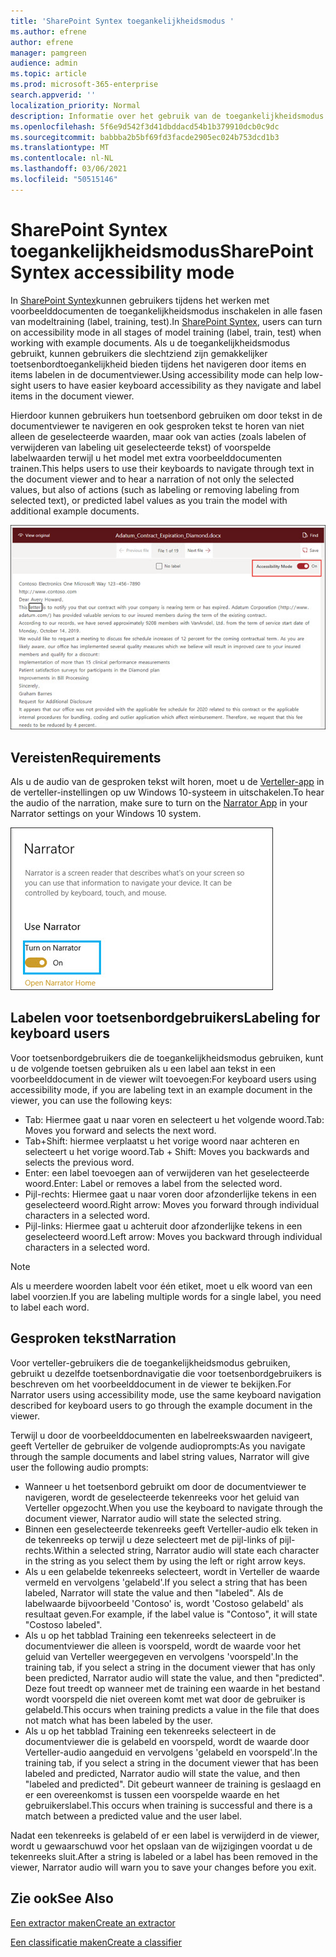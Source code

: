 ```yaml
---
title: 'SharePoint Syntex toegankelijkheidsmodus '
ms.author: efrene
author: efrene
manager: pamgreen
audience: admin
ms.topic: article
ms.prod: microsoft-365-enterprise
search.appverid: ''
localization_priority: Normal
description: Informatie over het gebruik van de toegankelijkheidsmodus bij het trainen van een model in SharePoint Syntex.
ms.openlocfilehash: 5f6e9d542f3d41dbddacd54b1b379910dcb0c9dc
ms.sourcegitcommit: babbba2b5bf69fd3facde2905ec024b753dcd1b3
ms.translationtype: MT
ms.contentlocale: nl-NL
ms.lasthandoff: 03/06/2021
ms.locfileid: "50515146"
---
```

# <a name="sharepoint-syntex-accessibility-mode"></a><span data-ttu-id="8fb7c-103">SharePoint Syntex toegankelijkheidsmodus</span><span class="sxs-lookup"><span data-stu-id="8fb7c-103">SharePoint Syntex accessibility mode</span></span>

<span data-ttu-id="8fb7c-104">In [SharePoint Syntex](index.md)kunnen gebruikers tijdens het werken met voorbeelddocumenten de toegankelijkheidsmodus inschakelen in alle fasen van modeltraining (label, training, test).</span><span class="sxs-lookup"><span data-stu-id="8fb7c-104">In [SharePoint Syntex](index.md), users can turn on accessibility mode in all stages of model training (label, train, test) when working with example documents.</span></span> <span data-ttu-id="8fb7c-105">Als u de toegankelijkheidsmodus gebruikt, kunnen gebruikers die slechtziend zijn gemakkelijker toetsenbordtoegankelijkheid bieden tijdens het navigeren door items en items labelen in de documentviewer.</span><span class="sxs-lookup"><span data-stu-id="8fb7c-105">Using accessibility mode can help low-sight users to have easier keyboard accessibility as they navigate and label items in the document viewer.</span></span>

<span data-ttu-id="8fb7c-106">Hierdoor kunnen gebruikers hun toetsenbord gebruiken om door tekst in de documentviewer te navigeren en ook gesproken tekst te horen van niet alleen de geselecteerde waarden, maar ook van acties (zoals labelen of verwijderen van labeling uit geselecteerde tekst) of voorspelde labelwaarden terwijl u het model met extra voorbeelddocumenten trainen.</span><span class="sxs-lookup"><span data-stu-id="8fb7c-106">This helps users to use their keyboards to navigate through text in the document viewer and to hear a narration of not only the selected values, but also of actions (such as labeling or removing labeling from selected text), or predicted label values as you train the model with additional example documents.</span></span> 


![Toegankelijkheidsmodus](../media/content-understanding/accessibility-mode.png)

## <a name="requirements"></a><span data-ttu-id="8fb7c-108">Vereisten</span><span class="sxs-lookup"><span data-stu-id="8fb7c-108">Requirements</span></span>

<span data-ttu-id="8fb7c-109">Als u de audio van de gesproken tekst wilt horen, moet u de [Verteller-app](https://support.microsoft.com/windows/complete-guide-to-narrator-e4397a0d-ef4f-b386-d8ae-c172f109bdb1) in de verteller-instellingen op uw Windows 10-systeem in uitschakelen.</span><span class="sxs-lookup"><span data-stu-id="8fb7c-109">To hear the audio of the narration, make sure to turn on the [Narrator App](https://support.microsoft.com/windows/complete-guide-to-narrator-e4397a0d-ef4f-b386-d8ae-c172f109bdb1) in your Narrator settings on your Windows 10 system.</span></span>

![Verteller in te zetten](../media/content-understanding/narrator-settings.png)

## <a name="labeling-for-keyboard-users"></a><span data-ttu-id="8fb7c-111">Labelen voor toetsenbordgebruikers</span><span class="sxs-lookup"><span data-stu-id="8fb7c-111">Labeling for keyboard users</span></span>

<span data-ttu-id="8fb7c-112">Voor toetsenbordgebruikers die de toegankelijkheidsmodus gebruiken, kunt u de volgende toetsen gebruiken als u een label aan tekst in een voorbeelddocument in de viewer wilt toevoegen:</span><span class="sxs-lookup"><span data-stu-id="8fb7c-112">For keyboard users using accessibility mode, if you are labeling text in an example document in the viewer, you can use the following keys:</span></span>

- <span data-ttu-id="8fb7c-113">Tab: Hiermee gaat u naar voren en selecteert u het volgende woord.</span><span class="sxs-lookup"><span data-stu-id="8fb7c-113">Tab: Moves you forward and selects the next word.</span></span>
- <span data-ttu-id="8fb7c-114">Tab+Shift: hiermee verplaatst u het vorige woord naar achteren en selecteert u het vorige woord.</span><span class="sxs-lookup"><span data-stu-id="8fb7c-114">Tab + Shift: Moves you backwards and selects the previous word.</span></span>
- <span data-ttu-id="8fb7c-115">Enter: een label toevoegen aan of verwijderen van het geselecteerde woord.</span><span class="sxs-lookup"><span data-stu-id="8fb7c-115">Enter: Label or removes a label from the selected word.</span></span>
- <span data-ttu-id="8fb7c-116">Pijl-rechts: Hiermee gaat u naar voren door afzonderlijke tekens in een geselecteerd woord.</span><span class="sxs-lookup"><span data-stu-id="8fb7c-116">Right arrow: Moves you forward through individual characters in a selected word.</span></span>
- <span data-ttu-id="8fb7c-117">Pijl-links: Hiermee gaat u achteruit door afzonderlijke tekens in een geselecteerd woord.</span><span class="sxs-lookup"><span data-stu-id="8fb7c-117">Left arrow: Moves you backward through individual characters in a selected word.</span></span>

> [!NOTE]
> <span data-ttu-id="8fb7c-118">Als u meerdere woorden labelt voor één etiket, moet u elk woord van een label voorzien.</span><span class="sxs-lookup"><span data-stu-id="8fb7c-118">If you are labeling multiple words for a single label, you need to label each word.</span></span>


## <a name="narration"></a><span data-ttu-id="8fb7c-119">Gesproken tekst</span><span class="sxs-lookup"><span data-stu-id="8fb7c-119">Narration</span></span>

<span data-ttu-id="8fb7c-120">Voor verteller-gebruikers die de toegankelijkheidsmodus gebruiken, gebruikt u dezelfde toetsenbordnavigatie die voor toetsenbordgebruikers is beschreven om het voorbeelddocument in de viewer te bekijken.</span><span class="sxs-lookup"><span data-stu-id="8fb7c-120">For Narrator users using accessibility mode, use the same keyboard navigation described for keyboard users to go through the example document in the viewer.</span></span>

<span data-ttu-id="8fb7c-121">Terwijl u door de voorbeelddocumenten en labelreekswaarden navigeert, geeft Verteller de gebruiker de volgende audioprompts:</span><span class="sxs-lookup"><span data-stu-id="8fb7c-121">As you navigate through the sample documents and label string values, Narrator will give user the following audio prompts:</span></span>

- <span data-ttu-id="8fb7c-122">Wanneer u het toetsenbord gebruikt om door de documentviewer te navigeren, wordt de geselecteerde tekenreeks voor het geluid van Verteller opgezocht.</span><span class="sxs-lookup"><span data-stu-id="8fb7c-122">When you use the keyboard to navigate through the document viewer, Narrator audio will state the selected string.</span></span>
- <span data-ttu-id="8fb7c-123">Binnen een geselecteerde tekenreeks geeft Verteller-audio elk teken in de tekenreeks op terwijl u deze selecteert met de pijl-links of pijl-rechts.</span><span class="sxs-lookup"><span data-stu-id="8fb7c-123">Within a selected string, Narrator audio will state each character in the string as you select them by using the left or right arrow keys.</span></span>
- <span data-ttu-id="8fb7c-124">Als u een gelabelde tekenreeks selecteert, wordt in Verteller de waarde vermeld en vervolgens 'gelabeld'.</span><span class="sxs-lookup"><span data-stu-id="8fb7c-124">If you select a string that has been labeled, Narrator will state the value and then "labeled".</span></span>  <span data-ttu-id="8fb7c-125">Als de labelwaarde bijvoorbeeld 'Contoso' is, wordt 'Costoso gelabeld' als resultaat geven.</span><span class="sxs-lookup"><span data-stu-id="8fb7c-125">For example, if the label value is "Contoso", it will state "Costoso labeled".</span></span> 
- <span data-ttu-id="8fb7c-126">Als u op het tabblad Training een tekenreeks selecteert in de documentviewer die alleen is voorspeld, wordt de waarde voor het geluid van Verteller weergegeven en vervolgens 'voorspeld'.</span><span class="sxs-lookup"><span data-stu-id="8fb7c-126">In the training tab, if you select a string in the document viewer that has only been predicted, Narrator audio will state the value, and then "predicted".</span></span> <span data-ttu-id="8fb7c-127">Deze fout treedt op wanneer met de training een waarde in het bestand wordt voorspeld die niet overeen komt met wat door de gebruiker is gelabeld.</span><span class="sxs-lookup"><span data-stu-id="8fb7c-127">This occurs when training predicts a value in the file that does not match what has been labeled by the user.</span></span>
- <span data-ttu-id="8fb7c-128">Als u op het tabblad Training een tekenreeks selecteert in de documentviewer die is gelabeld en voorspeld, wordt de waarde door Verteller-audio aangeduid en vervolgens 'gelabeld en voorspeld'.</span><span class="sxs-lookup"><span data-stu-id="8fb7c-128">In the training tab, if you select a string in the document viewer that has been labeled and predicted, Narrator audio will state the value, and then "labeled and predicted".</span></span> <span data-ttu-id="8fb7c-129">Dit gebeurt wanneer de training is geslaagd en er een overeenkomst is tussen een voorspelde waarde en het gebruikerslabel.</span><span class="sxs-lookup"><span data-stu-id="8fb7c-129">This occurs when training is successful and there is a match between a predicted value and the user label.</span></span>



<span data-ttu-id="8fb7c-130">Nadat een tekenreeks is gelabeld of er een label is verwijderd in de viewer, wordt u gewaarschuwd voor het opslaan van de wijzigingen voordat u de tekenreeks sluit.</span><span class="sxs-lookup"><span data-stu-id="8fb7c-130">After a string is labeled or a label has been removed in the viewer, Narrator audio will warn you to save your changes before you exit.</span></span>

## <a name="see-also"></a><span data-ttu-id="8fb7c-131">Zie ook</span><span class="sxs-lookup"><span data-stu-id="8fb7c-131">See Also</span></span>

[<span data-ttu-id="8fb7c-132">Een extractor maken</span><span class="sxs-lookup"><span data-stu-id="8fb7c-132">Create an extractor</span></span>](create-an-extractor.md)</br>

[<span data-ttu-id="8fb7c-133">Een classificatie maken</span><span class="sxs-lookup"><span data-stu-id="8fb7c-133">Create a classifier</span></span>](create-a-classifier.md)</br>










 


  
  



